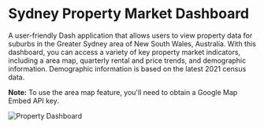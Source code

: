 # Sydney Property Market Dashboard

A user-friendly Dash application that allows users to view property data for suburbs in the Greater Sydney area of New South Wales, Australia. With this dashboard, you can access a variety of key property market indicators, including a area map, quarterly rental and price trends, and demographic information. Demographic information is based on the latest 2021 census data. 

<b>Note:</b> To use the area map feature, you'll need to obtain a Google Map Embed API key. 


<img src="https://i.imgur.com/OD5qgzq.png" alt="Property Dashboard">
